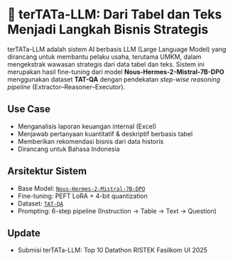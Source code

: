 # 🤖 terTATa-LLM: Dari Tabel dan Teks Menjadi Langkah Bisnis Strategis

terTATa-LLM adalah sistem AI berbasis LLM (Large Language Model) yang dirancang untuk membantu pelaku usaha, terutama UMKM, dalam mengekstrak wawasan strategis dari data tabel dan teks. Sistem ini merupakan hasil fine-tuning dari model **Nous-Hermes-2-Mistral-7B-DPO** menggunakan dataset **TAT-QA** dengan pendekatan _step-wise reasoning pipeline_ (Extractor–Reasoner–Executor).

## Use Case

- Menganalisis laporan keuangan internal (Excel)
- Menjawab pertanyaan kuantitatif & deskriptif berbasis tabel
- Memberikan rekomendasi bisnis dari data historis
- Dirancang untuk Bahasa Indonesia

## Arsitektur Sistem

- Base Model: [`Nous-Hermes-2-Mistral-7B-DPO`](https://huggingface.co/NousResearch/Nous-Hermes-2-Mistral-7B-DPO)
- Fine-tuning: PEFT LoRA + 4-bit quantization
- Dataset: [`TAT-QA`](https://huggingface.co/datasets/next-tat/TAT-QA)
- Prompting: 6-step pipeline (Instruction → Table → Text → Question)

## Update 
- Submisi terTATa-LLM: Top 10 Datathon RISTEK Fasilkom UI 2025
